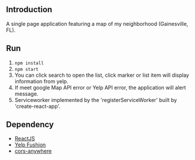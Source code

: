 ## Introduction

A single page application featuring a map of my neighborhood (Gainesville, FL).

## Run

1. `npm install`
2. `npm start`
3. You can click search to open the list, click marker or list item will display information from yelp.
4. If meet google Map API error or Yelp API error, the application will alert message.
5. Serviceworker implemented by the 'registerServiceWorker' built by 'create-react-app'.

## Dependency
- [ReactJS](https://reactjs.org/)
- [Yelp Fushion](https://www.yelp.com/fusion)
- [cors-anywhere](https://github.com/Rob--W/cors-anywhere)


